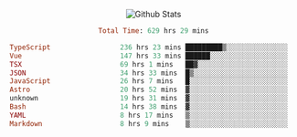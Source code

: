 <!DOCTYPE html>
<body>
<div align="center">
  
  ![Github Stats](https://github-readme-stats.vercel.app/api?username=verycrunchy&show_icons=true&theme=radical)

<!--START_SECTION:waka-->

```ruby
Total Time: 629 hrs 29 mins

TypeScript                 236 hrs 23 mins █████████▒░░░░░░░░░░░░░░░   37.56 %
Vue                        147 hrs 33 mins ██████░░░░░░░░░░░░░░░░░░░   23.45 %
TSX                        69 hrs 1 mins   ██▓░░░░░░░░░░░░░░░░░░░░░░   10.97 %
JSON                       34 hrs 33 mins  █▒░░░░░░░░░░░░░░░░░░░░░░░   05.49 %
JavaScript                 26 hrs 7 mins   █░░░░░░░░░░░░░░░░░░░░░░░░   04.15 %
Astro                      20 hrs 52 mins  ▓░░░░░░░░░░░░░░░░░░░░░░░░   03.32 %
unknown                    19 hrs 31 mins  ▓░░░░░░░░░░░░░░░░░░░░░░░░   03.10 %
Bash                       14 hrs 38 mins  ▓░░░░░░░░░░░░░░░░░░░░░░░░   02.33 %
YAML                       8 hrs 17 mins   ▒░░░░░░░░░░░░░░░░░░░░░░░░   01.32 %
Markdown                   8 hrs 9 mins    ▒░░░░░░░░░░░░░░░░░░░░░░░░   01.29 %
```

<!--END_SECTION:waka-->
</div>
</body>
</html>

